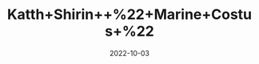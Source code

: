 ---
title: 'Katth+Shirin++%22+Marine+Costus+%22'
date: '2022-10-03' 
metatag: '' 
inventory: '0' 
draft: false 
# meta description 
shortDescripton: 'Costus+root+is+used+for%ef%bf%bdtreating+worm+(nematode)+infections.+Costus+oil+is+used+for+asthma%2c+cough%2c+gas%2c+and+severe+intestinal+diseases+such+as+dysentery+and+cholera.'
description: 'Herb'
longdescription: ''
featured: True
# product Price
price: '40.0'
# Product Short Description
shortDescription: 'Costus+root+is+used+for%ef%bf%bdtreating+worm+(nematode)+infections.+Costus+oil+is+used+for+asthma%2c+cough%2c+gas%2c+and+severe+intestinal+diseases+such+as+dysentery+and+cholera.'
productID: 'B4D13965-1527-ED11-9968-005056B3A416'
type: 'products'
category: 'Herb' 
thumnailproduct: 'https://eraconnect.blob.core.windows.net/product-images/aminsaddiquidawakhana/B4D13965-1527-ED11-9968-005056B3A416.webp' 
images:
  - image: 'https://eraconnect.blob.core.windows.net/product-images/aminsaddiquidawakhana/B4D13965-1527-ED11-9968-005056B3A416.webp'  
Variants:
---